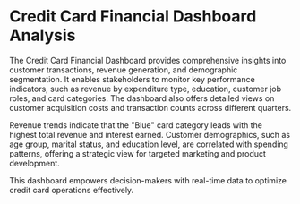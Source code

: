 # Credit Card Financial Dashboard Analysis

The Credit Card Financial Dashboard provides comprehensive insights into customer transactions, revenue generation, and demographic segmentation. It enables stakeholders to monitor key performance indicators, such as revenue by expenditure type, education, customer job roles, and card categories. The dashboard also offers detailed views on customer acquisition costs and transaction counts across different quarters.

Revenue trends indicate that the "Blue" card category leads with the highest total revenue and interest earned. Customer demographics, such as age group, marital status, and education level, are correlated with spending patterns, offering a strategic view for targeted marketing and product development.

This dashboard empowers decision-makers with real-time data to optimize credit card operations effectively​.
